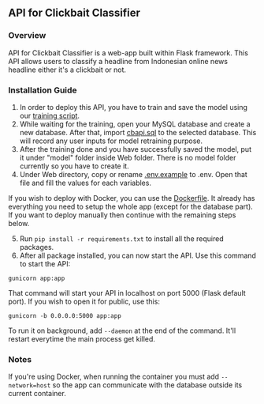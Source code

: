 ## API for Clickbait Classifier

### Overview

API for Clickbait Classifier is a web-app built within Flask framework. This API allows users to classify a headline from Indonesian online news headline either it's a clickbait or not.

### Installation Guide

1. In order to deploy this API, you have to train and save the model using our [training script](../Training%20Script.ipynb).
2. While waiting for the training, open your MySQL database and create a new database. After that, import [cbapi.sql](Database/cbapi.sql) to the selected database. This will record any user inputs for model retraining purpose.
3. After the training done and you have successfully saved the model, put it under "model" folder inside Web folder. There is no model folder currently so you have to create it.
4. Under Web directory, copy or rename [.env.example](Web/.env.example) to .env. Open that file and fill the values for each variables.

If you wish to deploy with Docker, you can use the [Dockerfile](Web/Dockerfile). It already has everything you need to setup the whole app (except for the database part). If you want to deploy manually then continue with the remaining steps below.

5. Run `pip install -r requirements.txt` to install all the required packages.
6. After all package installed, you can now start the API. Use this command to start the API:
```
gunicorn app:app
```

That command will start your API in localhost on port 5000 (Flask default port). If you wish to open it for public, use this:
```
gunicorn -b 0.0.0.0:5000 app:app
```

To run it on background, add `--daemon` at the end of the command. It'll restart everytime the main process get killed.

### Notes

If you're using Docker, when running the container you must add `--network=host` so the app can communicate with the database outside its current container.

